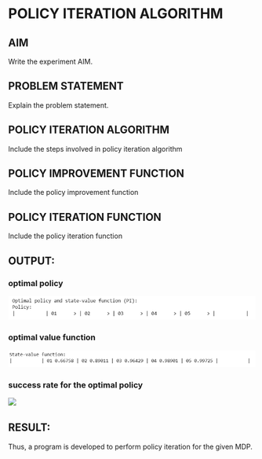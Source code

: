 # POLICY ITERATION ALGORITHM

## AIM
Write the experiment AIM.

## PROBLEM STATEMENT
Explain the problem statement.

## POLICY ITERATION ALGORITHM
Include the steps involved in policy iteration algorithm

## POLICY IMPROVEMENT FUNCTION
Include the policy improvement function

## POLICY ITERATION FUNCTION
Include the policy iteration function

## OUTPUT:
### optimal policy
![](https://github.com/RanjithD18/policy-iteration-algorithm/blob/main/1.png)
### optimal value function 
![](https://github.com/RanjithD18/policy-iteration-algorithm/blob/main/2.png)
### success rate for the optimal policy
![](https://github.com/RanjithD18/policy-iteration-algorithm/blob/main/3.png)
## RESULT:
Thus, a program is developed to perform policy iteration for the given MDP.
